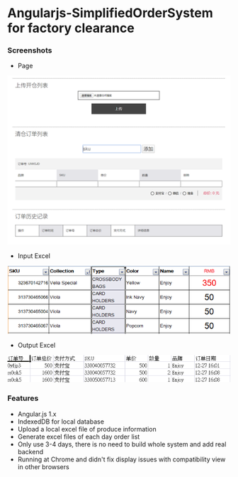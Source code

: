 # Angularjs-SimplifiedOrderSystem for factory clearance

### Screenshots
- Page
<img src="screenshots/page.png" alt="app-info">

- Input Excel
<img src="screenshots/excel.png" alt="app-info">

- Output Excel
<img src="screenshots/output.png" alt="app-info">

### Features
  <ul>
      <li>Angular.js 1.x</li>
      <li>IndexedDB for local database</li>
      <li>Upload a local excel file of produce information</li>
      <li>Generate excel files of each day order list</li>
      <li>Only use 3-4 days, there is no need to build whole system and add real backend</li>
      <li>Running at Chrome and didn't fix display issues with compatibility view in other browsers</li>
  </ul>
